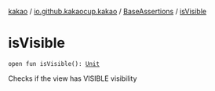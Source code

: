 [kakao](../../index.md) / [io.github.kakaocup.kakao](../index.md) / [BaseAssertions](index.md) / [isVisible](./is-visible.md)

# isVisible

`open fun isVisible(): `[`Unit`](https://kotlinlang.org/api/latest/jvm/stdlib/kotlin/-unit/index.html)

Checks if the view has VISIBLE visibility


